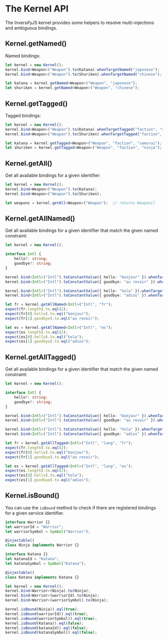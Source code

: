 # The Kernel API

The InversifyJS kernel provides some helpers to resolve multi-injections 
and ambiguous bindings.

## Kernel.getNamed<T>()
Named bindings:

```ts
let kernel = new Kernel();
kernel.bind<Weapon>("Weapon").to(Katana).whenTargetNamed("japonese");
kernel.bind<Weapon>("Weapon").to(Shuriken).whenTargetNamed("chinese");

let katana = kernel.getNamed<Weapon>("Weapon", "japonese");
let shuriken = kernel.getNamed<Weapon>("Weapon", "chinese");
```

## Kernel.getTagged<T>()
Tagged bindings:

```ts
let kernel = new Kernel();
kernel.bind<Weapon>("Weapon").to(Katana).whenTargetTagged("faction", "samurai");
kernel.bind<Weapon>("Weapon").to(Shuriken).whenTargetTagged("faction", "ninja");

let katana = kernel.getTagged<Weapon>("Weapon", "faction", "samurai");
let shuriken = kernel.getTagged<Weapon>("Weapon", "faction", "ninja");
```

## Kernel.getAll<T>()
Get all available bindings for a given identifier:
```ts
let kernel = new Kernel();
kernel.bind<Weapon>("Weapon").to(Katana);
kernel.bind<Weapon>("Weapon").to(Shuriken);

let weapons = kernel.getAll<Weapon>("Weapon");  // returns Weapon[]
```

## Kernel.getAllNamed<T>()
Get all available bindings for a given identifier that match the given 
named constraint:
```ts
let kernel = new Kernel();

interface Intl {
    hello?: string;
    goodbye?: string;
}

kernel.bind<Intl>("Intl").toConstantValue({ hello: "bonjour" }).whenTargetNamed("fr");
kernel.bind<Intl>("Intl").toConstantValue({ goodbye: "au revoir" }).whenTargetNamed("fr");

kernel.bind<Intl>("Intl").toConstantValue({ hello: "hola" }).whenTargetNamed("es");
kernel.bind<Intl>("Intl").toConstantValue({ goodbye: "adios" }).whenTargetNamed("es");

let fr = kernel.getAllNamed<Intl>("Intl", "fr");
expect(fr.length).to.eql(2);
expect(fr[0].hello).to.eql("bonjour");
expect(fr[1].goodbye).to.eql("au revoir");

let es = kernel.getAllNamed<Intl>("Intl", "es");
expect(es.length).to.eql(2);
expect(es[0].hello).to.eql("hola");
expect(es[1].goodbye).to.eql("adios");
```


## Kernel.getAllTagged<T>()
Get all available bindings for a given identifier that match the given 
named constraint:
```ts
let kernel = new Kernel();

interface Intl {
    hello?: string;
    goodbye?: string;
}

kernel.bind<Intl>("Intl").toConstantValue({ hello: "bonjour" }).whenTargetTagged("lang", "fr");
kernel.bind<Intl>("Intl").toConstantValue({ goodbye: "au revoir" }).whenTargetTagged("lang", "fr");

kernel.bind<Intl>("Intl").toConstantValue({ hello: "hola" }).whenTargetTagged("lang", "es");
kernel.bind<Intl>("Intl").toConstantValue({ goodbye: "adios" }).whenTargetTagged("lang", "es");

let fr = kernel.getAllTagged<Intl>("Intl", "lang", "fr");
expect(fr.length).to.eql(2);
expect(fr[0].hello).to.eql("bonjour");
expect(fr[1].goodbye).to.eql("au revoir");

let es = kernel.getAllTagged<Intl>("Intl", "lang", "es");
expect(es.length).to.eql(2);
expect(es[0].hello).to.eql("hola");
expect(es[1].goodbye).to.eql("adios");
```

## Kernel.isBound()
You can use the `isBound` method to check if there are registered bindings for a given service identifier.
```ts
interface Warrior {}
let warriorId = "Warrior";
let warriorSymbol = Symbol("Warrior");

@injectable()
class Ninja implements Warrior {}

interface Katana {}
let katanaId = "Katana";
let katanaSymbol = Symbol("Katana");

@injectable()
class Katana implements Katana {}

let kernel = new Kernel();
kernel.bind<Warrior>(Ninja).to(Ninja);
kernel.bind<Warrior>(warriorId).to(Ninja);
kernel.bind<Warrior>(warriorSymbol).to(Ninja);

kernel.isBound(Ninja)).eql(true);
kernel.isBound(warriorId)).eql(true);
kernel.isBound(warriorSymbol)).eql(true);
kernel.isBound(Katana)).eql(false);
kernel.isBound(katanaId)).eql(false);
kernel.isBound(katanaSymbol)).eql(false);
```
